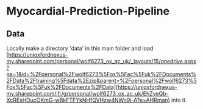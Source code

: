 # Myocardial-Prediction-Pipeline

## Data

Locally make a directory 'data' in this main folder and load [https://unioxfordnexus-my.sharepoint.com/personal/wolf6273_ox_ac_uk/_layouts/15/onedrive.aspx?ga=1&id=%2Fpersonal%2Fwolf6273%5Fox%5Fac%5Fuk%2FDocuments%2FData%2Ftraining%5Fdata%2Ezip&parent=%2Fpersonal%2Fwolf6273%5Fox%5Fac%5Fuk%2FDocuments%2FData](https://unioxfordnexus-my.sharepoint.com/:f:/g/personal/wolf6273_ox_ac_uk/EhZyeQb-XcREsHDucOKmG-wBkFTFYkNHfQVHzw4NWn9i-A?e=AHRman) into it.
